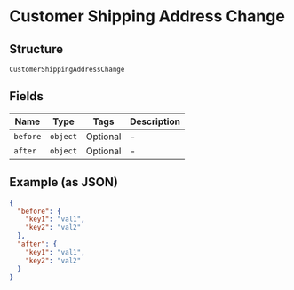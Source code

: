 
# Customer Shipping Address Change

## Structure

`CustomerShippingAddressChange`

## Fields

| Name | Type | Tags | Description |
|  --- | --- | --- | --- |
| `before` | `object` | Optional | - |
| `after` | `object` | Optional | - |

## Example (as JSON)

```json
{
  "before": {
    "key1": "val1",
    "key2": "val2"
  },
  "after": {
    "key1": "val1",
    "key2": "val2"
  }
}
```

